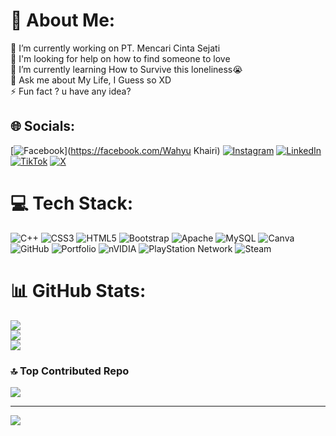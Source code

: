# 💫 About Me:
🔭 I’m currently working on PT. Mencari Cinta Sejati<br>🤝 I'm looking for help on how to find someone to love<br>🌱 I’m currently learning How to Survive this loneliness😭<br>💬 Ask me about My Life, I Guess so XD<br>⚡ Fun fact ? u have any idea?


## 🌐 Socials:
[![Facebook](https://img.shields.io/badge/Facebook-%231877F2.svg?logo=Facebook&logoColor=white)](https://facebook.com/Wahyu Khairi) [![Instagram](https://img.shields.io/badge/Instagram-%23E4405F.svg?logo=Instagram&logoColor=white)](https://instagram.com/wahyukhairi_13) [![LinkedIn](https://img.shields.io/badge/LinkedIn-%230077B5.svg?logo=linkedin&logoColor=white)](https://linkedin.com/in/WahyuKhairi) [![TikTok](https://img.shields.io/badge/TikTok-%23000000.svg?logo=TikTok&logoColor=white)](https://tiktok.com/@Wahyuuuuu.) [![X](https://img.shields.io/badge/X-black.svg?logo=X&logoColor=white)](https://x.com/Zakis_kiss) 

# 💻 Tech Stack:
![C++](https://img.shields.io/badge/c++-%2300599C.svg?style=for-the-badge&logo=c%2B%2B&logoColor=white) ![CSS3](https://img.shields.io/badge/css3-%231572B6.svg?style=for-the-badge&logo=css3&logoColor=white) ![HTML5](https://img.shields.io/badge/html5-%23E34F26.svg?style=for-the-badge&logo=html5&logoColor=white) ![Bootstrap](https://img.shields.io/badge/bootstrap-%238511FA.svg?style=for-the-badge&logo=bootstrap&logoColor=white) ![Apache](https://img.shields.io/badge/apache-%23D42029.svg?style=for-the-badge&logo=apache&logoColor=white) ![MySQL](https://img.shields.io/badge/mysql-4479A1.svg?style=for-the-badge&logo=mysql&logoColor=white) ![Canva](https://img.shields.io/badge/Canva-%2300C4CC.svg?style=for-the-badge&logo=Canva&logoColor=white) ![GitHub](https://img.shields.io/badge/github-%23121011.svg?style=for-the-badge&logo=github&logoColor=white) ![Portfolio](https://img.shields.io/badge/Portfolio-%23000000.svg?style=for-the-badge&logo=firefox&logoColor=#FF7139) ![nVIDIA](https://img.shields.io/badge/nVIDIA-%2376B900.svg?style=for-the-badge&logo=nVIDIA&logoColor=white) ![PlayStation Network](https://img.shields.io/badge/PSN-%230070D1.svg?style=for-the-badge&logo=Playstation&logoColor=white) ![Steam](https://img.shields.io/badge/steam-%23000000.svg?style=for-the-badge&logo=steam&logoColor=white)
# 📊 GitHub Stats:
![](https://github-readme-stats.vercel.app/api?username=WahyuKhairi06&theme=midnight-purple&hide_border=false&include_all_commits=true&count_private=true)<br/>
![](https://github-readme-streak-stats.herokuapp.com/?user=WahyuKhairi06&theme=midnight-purple&hide_border=false)<br/>
![](https://github-readme-stats.vercel.app/api/top-langs/?username=WahyuKhairi06&theme=midnight-purple&hide_border=false&include_all_commits=true&count_private=true&layout=compact)

### 🔝 Top Contributed Repo
![](https://github-contributor-stats.vercel.app/api?username=WahyuKhairi06&limit=5&theme=midnight-purple&combine_all_yearly_contributions=true)

---
[![](https://visitcount.itsvg.in/api?id=WahyuKhairi06&icon=0&color=3)](https://visitcount.itsvg.in)

<!-- Proudly created with GPRM ( https://gprm.itsvg.in ) -->

